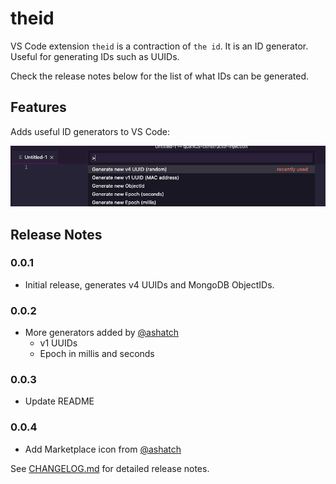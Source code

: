 # theid

VS Code extension `theid` is a contraction of `the id`. It is an
ID generator. Useful for generating IDs such as UUIDs.

Check the release notes below for the list of what IDs can be
generated.

## Features

Adds useful ID generators to VS Code:

![Commands](docs/images/commands.png)

## Release Notes

### 0.0.1

+ Initial release, generates v4 UUIDs and MongoDB ObjectIDs.

### 0.0.2

+ More generators added by [@ashatch](https://github.com/ashatch)
  + v1 UUIDs
  + Epoch in millis and seconds

### 0.0.3

+ Update README

### 0.0.4

+ Add Marketplace icon from [@ashatch](https://github.com/ashatch)

See [CHANGELOG.md](CHANGELOG.md) for detailed release notes.

